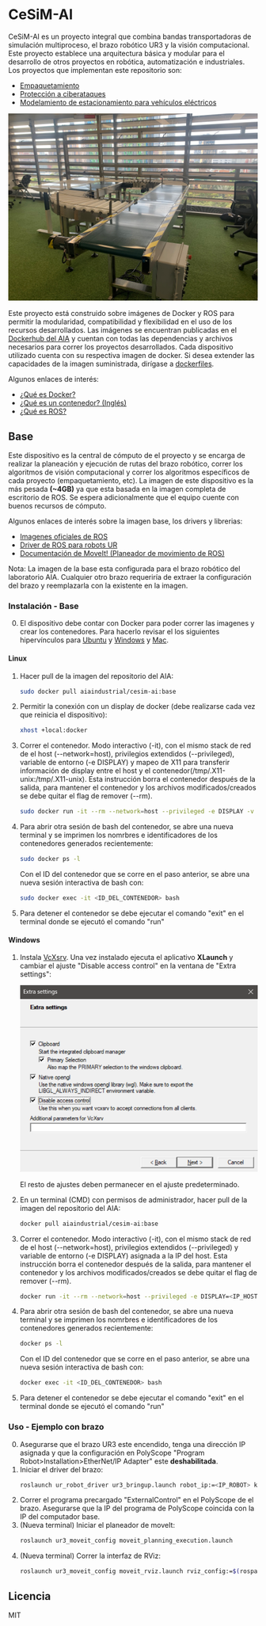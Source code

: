 # CeSiM-AI

CeSiM-AI es un proyecto integral que combina bandas transportadoras de simulación multiproceso, el brazo robótico UR3 y la visión computacional. Este proyecto establece una arquitectura básica y modular para el desarrollo de otros proyectos en robótica, automatización e industriales.
Los proyectos que implementan este repositorio son:
* [Empaquetamiento](https://github.com/AIA-uniandes/CeSiM-AI/doc/Empaquetamiento)
* [Protección a ciberataques](https://github.com/AIA-uniandes/CeSiM-AI/doc/ciberataques)
* [Modelamiento de estacionamiento para vehículos eléctricos](https://github.com/AIA-uniandes/CeSiM-AI/doc/Estacionamiento_VE)

![](/doc/imgs/montaje-completo.jpg)

Este proyecto está construido sobre imágenes de Docker y ROS para permitir la modularidad, compatibilidad y flexibilidad en el uso de los recursos desarrollados. Las imágenes se encuentran publicadas en el [Dockerhub del AIA](https://hub.docker.com/repository/docker/aiaindustrial/cesim-ai/general) y cuentan con todas las dependencias y archivos necesarios para correr los proyectos desarrollados. Cada dispositivo utilizado cuenta con su respectiva imagen de docker. Si desea extender las capacidades de la imagen suministrada, dirígase a [dockerfiles](/dockerfiles).

Algunos enlaces de interés:
- [¿Qué es Docker?](https://www.ibm.com/co-es/cloud/learn/docker)
- [¿Qué es un contenedor? (Inglés)](https://www.docker.com/resources/what-container/)
- [¿Qué es ROS?](http://wiki.ros.org/es/ROS/Introduccion)

## Base
Este dispositivo es la central de cómputo de el proyecto y se encarga de realizar la planeación y ejecución de rutas del brazo robótico, correr los algoritmos de visión computacional y correr los algoritmos específicos de cada proyecto (empaquetamiento, etc). La imagen de este dispositivo es la más pesada **(~4GB)** ya que esta basada en la imagen completa de escritorio de ROS. Se espera adicionalmente que el equipo cuente con buenos recursos de cómputo.

Algunos enlaces de interés sobre la imagen base, los drivers y librerias:
- [Imagenes oficiales de ROS](https://hub.docker.com/r/osrf/ros)
- [Driver de ROS para robots UR](https://github.com/UniversalRobots/Universal_Robots_ROS_Driver)
- [Documentación de MoveIt! (Planeador de movimiento de ROS)](https://ros-planning.github.io/moveit_tutorials/)

Nota: La imagen de la base esta configurada para el brazo robótico del laboratorio AIA. Cualquier otro brazo requeriría de extraer la configuración del brazo y reemplazarla con la existente en la imagen.

### Instalación - Base
0. El dispositivo debe contar con Docker para poder correr las imagenes y crear los contenedores. Para hacerlo revisar el los siguientes hipervínculos para [Ubuntu](https://docs.docker.com/engine/install/ubuntu/) y [Windows](https://docs.docker.com/desktop/install/windows-install/) y [Mac](https://docs.docker.com/desktop/install/mac-install/).

#### Linux

1. Hacer pull de la imagen del repositorio del AIA:
    ```bash
    sudo docker pull aiaindustrial/cesim-ai:base
    ```
2. Permitir la conexión con un display de docker (debe realizarse cada vez que reinicia el dispositivo):
    ```bash
    xhost +local:docker
    ```
3. Correr el contenedor. Modo interactivo (-it), con el mismo stack de red de el host (--network=host), privilegios extendidos (--privileged), variable de entorno (-e DISPLAY) y mapeo de X11 para transferir información de display entre el host y el contenedor(/tmp/.X11-unix:/tmp/.X11-unix). Esta instrucción borra el contenedor después de la salida, para mantener el contenedor y los archivos modificados/creados se debe quitar el flag de remover (--rm).
    ```bash
    sudo docker run -it --rm --network=host --privileged -e DISPLAY -v /tmp/.X11-unix:/tmp/.X11-unix aiaindustrial/cesim-ai:base
    ```
4. Para abrir otra sesión de bash del contenedor, se abre una nueva terminal y se imprimen los nomrbres e identificadores de los contenedores generados recientemente:
    ```bash
    sudo docker ps -l
    ```
    Con el ID del contenedor que se corre en el paso anterior, se abre una nueva sesión interactiva de bash con:
    ```bash
    sudo docker exec -it <ID_DEL_CONTENEDOR> bash
    ```
5. Para detener el contenedor se debe ejecutar el comando "exit" en el terminal donde se ejecutó el comando "run"

#### Windows

1. Instala [VcXsrv](https://sourceforge.net/projects/vcxsrv/). Una vez instalado ejecuta el aplicativo **XLaunch** y cambiar el ajuste "Disable access control" en la ventana de "Extra settings":

    ![](/doc/imgs/xlaunch.png)

    El resto de ajustes deben permanecer en el ajuste predeterminado.
    
2. En un terminal (CMD) con permisos de administrador, hacer pull de la imagen del repositorio del AIA:
    ```bash
    docker pull aiaindustrial/cesim-ai:base
    ```
3. Correr el contenedor. Modo interactivo (-it), con el mismo stack de red de el host (--network=host), privilegios extendidos (--privileged) y variable de entorno (-e DISPLAY) asignada a la IP del host. Esta instrucción borra el contenedor después de la salida, para mantener el contenedor y los archivos modificados/creados se debe quitar el flag de remover (--rm).
    ```bash
    docker run -it --rm --network=host --privileged -e DISPLAY=<IP_HOST>:0.0 aiaindustrial/cesim-ai:base                      
    ```
4. Para abrir otra sesión de bash del contenedor, se abre una nueva terminal y se imprimen los nomrbres e identificadores de los contenedores generados recientemente:
    ```bash
    docker ps -l
    ```
    Con el ID del contenedor que se corre en el paso anterior, se abre una nueva sesión interactiva de bash con:
    ```bash
    docker exec -it <ID_DEL_CONTENEDOR> bash
    ```
5. Para detener el contenedor se debe ejecutar el comando "exit" en el terminal donde se ejecutó el comando "run"

### Uso - Ejemplo con brazo
0. Asegurarse que el brazo UR3 este encendido, tenga una dirección IP asignada y que la configuración en PolyScope "Program Robot>Installation>EtherNet/IP Adapter" este **deshabilitada**.
1. Iniciar el driver del brazo:
    ```bash
    roslaunch ur_robot_driver ur3_bringup.launch robot_ip:=<IP_ROBOT> kinematics_config:=${HOME}/ur3_robot_calibration.yaml
    ```
2. Correr el programa precargado "ExternalControl" en el PolyScope de el brazo. Asegurarse que la IP del programa de PolyScope coincida con la IP del computador base.
3. (Nueva terminal) Iniciar el planeador de moveIt:
    ```bash
    roslaunch ur3_moveit_config moveit_planning_execution.launch
    ```
4. (Nueva terminal) Correr la interfaz de RViz:
    ```bash
    roslaunch ur3_moveit_config moveit_rviz.launch rviz_config:=$(rospack find ur3_moveit_config)/launch/moveit.rviz
    ```
## Licencia

MIT




